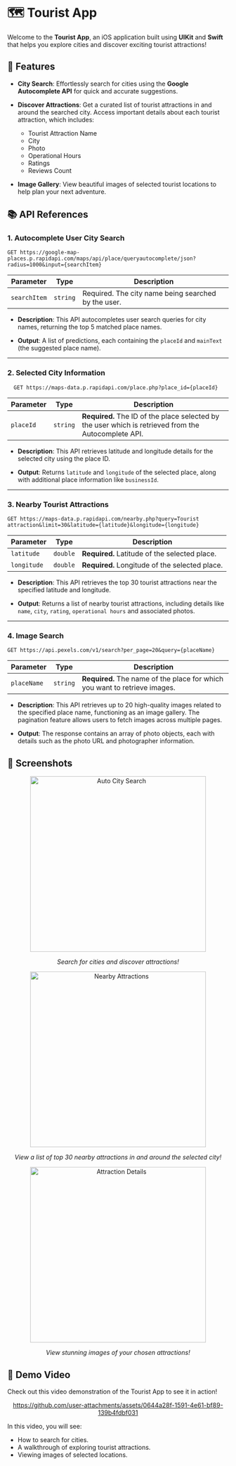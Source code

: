 # 🗺️ Tourist App

Welcome to the **Tourist App**, an iOS application built using **UIKit** and **Swift** that helps you explore cities and discover exciting tourist attractions!

## 📱 Features

- **City Search**: Effortlessly search for cities using the **Google Autocomplete API** for quick and accurate suggestions.
- **Discover Attractions**: Get a curated list of tourist attractions in and around the searched city.
Access important details about each tourist attraction, which includes:
  - Tourist Attraction Name
  - City
  - Photo
  - Operational Hours
  - Ratings
  - Reviews Count 
    
- **Image Gallery**: View beautiful images of selected tourist locations to help plan your next adventure.

## 📚 API References
### 1. Autocomplete User City Search
    GET https://google-map-places.p.rapidapi.com/maps/api/place/queryautocomplete/json?radius=1000&input={searchItem}

| Parameter     | Type   | Description                                     |
|---------------|--------|-------------------------------------------------|
| `searchItem`    | `string` | Required. The city name being searched by the user. |

- **Description**: 
This API autocompletes user search queries for city names, returning the top 5 matched place names.

- **Output**: 
A list of predictions, each containing the `placeId` and `mainText` (the suggested place name).

---

### 2. Selected City Information
      GET https://maps-data.p.rapidapi.com/place.php?place_id={placeId}

| Parameter  | Type   | Description                                          |
|------------|--------|------------------------------------------------------|
| `placeId`    | `string` | **Required.** The ID of the place selected by the user which is retrieved from the Autocomplete API. |

- **Description**: 
This API retrieves latitude and longitude details for the selected city using the place ID.

- **Output**: 
Returns `latitude` and `longitude` of the selected place, along with additional place information like `businessId`.

---

### 3. Nearby Tourist Attractions
    GET https://maps-data.p.rapidapi.com/nearby.php?query=Tourist attraction&limit=30&latitude={latitude}&longitude={longitude}

| Parameter  | Type      | Description                                          |
|------------|-----------|------------------------------------------------------|
| `latitude`   | `double`    | **Required.** Latitude of the selected place.           |
| `longitude`  | `double`    | **Required.** Longitude of the selected place.          |

- **Description**: 
This API retrieves the top 30 tourist attractions near the specified latitude and longitude.

- **Output**: 
Returns a list of nearby tourist attractions, including details like `name`, `city`, `rating`, `operational hours` and associated photos.

---
### 4. Image Search
    GET https://api.pexels.com/v1/search?per_page=20&query={placeName}

| Parameter   | Type   | Description                                                   |
|-------------|--------|---------------------------------------------------------------|
| `placeName`   | `string` | **Required.** The name of the place for which you want to retrieve images. |

- **Description**: 
This API retrieves up to 20 high-quality images related to the specified place name, functioning as an image gallery. The pagination feature allows users to fetch images across multiple pages.

- **Output**: 
The response contains an array of photo objects, each with details such as the photo URL and photographer information.


## 📸 Screenshots

<div align="center">
    <img src="./Screenshots/Seach Cities.png" alt="Auto City Search" width="400" />
    <p><em>Search for cities and discover attractions!</em></p>
    <img src="./Screenshots/Nearby Tourist Attractions List.png" alt="Nearby Attractions" width="400" />
    <p><em>View a list of top 30 nearby attractions in and around the selected city!</em></p>
    <img src="./Screenshots/Searched Place Image Gallery.png" alt="Attraction Details" width="400" />
    <p><em>View stunning images of your chosen attractions!</em></p>
</div>


## 🎥 Demo Video

Check out this video demonstration of the Tourist App to see it in action!
<div align="center">

https://github.com/user-attachments/assets/0644a28f-1591-4e61-bf89-139b4fdbf031

</div>


In this video, you will see:
- How to search for cities.
- A walkthrough of exploring tourist attractions.
- Viewing images of selected locations.
